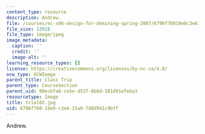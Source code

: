 ```yaml
---
content_type: resource
description: Andrew.
file: /courses/ec-s06-design-for-demining-spring-2007/6796f76019e8c3e615a07d8d941c9bff_trial02.jpg
file_size: 12918
file_type: image/jpeg
image_metadata:
  caption: ''
  credit: ''
  image-alt: ''
learning_resource_types: []
license: https://creativecommons.org/licenses/by-nc-sa/4.0/
ocw_type: OCWImage
parent_title: Class Trip
parent_type: CourseSection
parent_uid: 99ecbfa6-ce5e-d537-8b6d-181d91efeba3
resourcetype: Image
title: trial02.jpg
uid: 6796f760-19e8-c3e6-15a0-7d8d941c9bff
---
```

Andrew.
